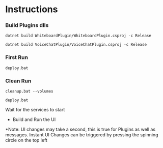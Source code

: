 # Instructions

### Build Plugins dlls

``
dotnet build WhiteboardPlugin/WhiteboardPlugin.csproj -c Release
``

``
dotnet build VoiceChatPlugin/VoiceChatPlugin.csproj -c Release
``

### First Run

``
    deploy.bat
``

### Clean Run

``
    cleanup.bat --volumes
``

``
    deploy.bat
``

Wait for the services to start

- Build and Run the UI


*Note: UI changes may take a second, this is true for Plugins as well as messages. Instant UI
Changes can be triggered by pressing the spinning circle on the top left